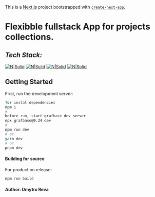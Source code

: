 This is a [Next.js](https://nextjs.org/) project bootstrapped with [`create-next-app`](https://github.com/vercel/next.js/tree/canary/packages/create-next-app).

# Flexibble fullstack App for projects collections.

## _Tech Stack:_

[![N|Solid](https://img.shields.io/badge/Typescript-orange.svg?style=for-the-badge&logo=Typescript&logoColor=white)](https://www.typescriptlang.org/)
[![N|Solid](https://img.shields.io/badge/Tailwind-hotpink.svg?style=for-the-badge&logo=Tailwind&logoColor=white)](https://tailwindcss.com/)   [![N|Solid](https://img.shields.io/badge/next-%2320232a.svg?style=for-the-badge&logo=react&logoColor=%2361DAFB)](https://nextjs.org/)
[![N|Solid](https://img.shields.io/badge/grafbase-blueviolet.svg?style=for-the-badge&logo=Grafbase&logoColor=white)](https://grafbase.com/) 

## Getting Started

First, run the development server:

```bash
for instal dependencies
npm i
#
before run, start grafbase dev server
npx grafbase@0.24 dev
#
npm run dev
# or
yarn dev
# or
pnpm dev
```


#### Building for source

For production release:

```sh
npm run build
```

#### Author: Dmytro Reva


